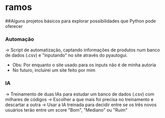 # ramos
##Alguns projetos básicos para explorar possibilidades que Python pode oferecer

### Automação
-> Script de automatização, captando informações de produtos num banco de dados (.csv) e "inputando" no site através do pyautogui.
- Obs: Por enquanto o site usado para os inputs não é de minha autoria
- No futuro, incluirei um site feito por mim

### IA
-> Treinamento de duas IAs para estudar um banco de dados (.csv) com milhares de códigos
-> Escolher a que mais foi precisa no treinamento e descartar a outra
-> Usar a IA treinada para decidir entre se os três novos usuários terão entre um score "Bom", "Mediano" ou "Ruim"

